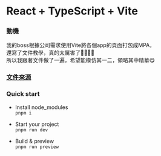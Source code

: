 # React + TypeScript + Vite

### 動機
我的boss根據公司需求使用Vite將各個app的頁面打包成MPA，  
還寫了文件教學，真的太厲害了👏👏👏👏  
所以我跟著文件做了一遍，希望能模仿其一二，領略其中精華😋  

### [文件來源](https://phantom-wolf-360.notion.site/Vite-React-MPA-18d6a6a5a70e4ae48ea200b9cafedaca) 

### Quick start
- Install node_modules  
```pnpm i```

- Start your project  
```pnpm run dev```

- Build & preview  
```pnpm run preview```


